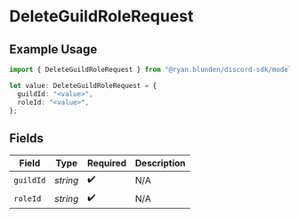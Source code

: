 # DeleteGuildRoleRequest

## Example Usage

```typescript
import { DeleteGuildRoleRequest } from "@ryan.blunden/discord-sdk/models/operations";

let value: DeleteGuildRoleRequest = {
  guildId: "<value>",
  roleId: "<value>",
};
```

## Fields

| Field              | Type               | Required           | Description        |
| ------------------ | ------------------ | ------------------ | ------------------ |
| `guildId`          | *string*           | :heavy_check_mark: | N/A                |
| `roleId`           | *string*           | :heavy_check_mark: | N/A                |